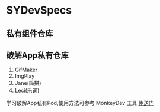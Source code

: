 # SYDevSpecs

## 私有组件仓库

## 破解App私有仓库

 1. GifMaker
 2. ImgPlay
 3. Jane(简拼)
 4. Leci(乐词)

  学习破解App私有Pod,使用方法可参考 MonkeyDev 工具 [传送门](https://github.com/AloneMonkey/MonkeyDev/wiki/CocoaPods)
